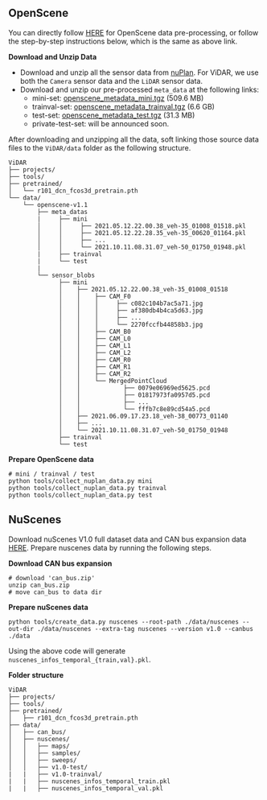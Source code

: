 ## OpenScene

You can directly follow [HERE](https://github.com/OpenDriveLab/OpenScene/edit/main/docs/getting_started.md#download-data) for OpenScene data pre-processing, or
follow the step-by-step instructions below, which is the same as above link.

**Download and Unzip Data**

- Download and unzip all the sensor data from [nuPlan](https://www.nuscenes.org/nuplan). For ViDAR, we use both
the `Camera` sensor data and the `LiDAR` sensor data.
- Download and unzip our pre-processed `meta_data` at the following links:
  - mini-set: [openscene_metadata_mini.tgz](https://drive.google.com/file/d/1vGaTaXUQWEo9oZgJe_pUmKXNeCVAT8ME/view?usp=drive_link) (509.6 MB) 
  - trainval-set: [openscene_metadata_trainval.tgz](https://drive.google.com/file/d/1ce3LLQDpST-QzpV1ZVZcaMnjVkZnHXUq/view?usp=drive_link) (6.6 GB)
  - test-set: [openscene_metadata_test.tgz](https://drive.google.com/file/d/1hTQ56OqaNgljE3zD5qtte91uNE9qgSMk/view?usp=drive_link) (31.3 MB)
  - private-test-set: will be announced soon.

After downloading and unzipping all the data, soft linking those source data files to the `ViDAR/data` folder as the following structure.

```
ViDAR
├── projects/
├── tools/
├── pretrained/
│   └── r101_dcn_fcos3d_pretrain.pth
└── data/
    └── openscene-v1.1
        ├── meta_datas
        |     ├── mini
        │     │     ├── 2021.05.12.22.00.38_veh-35_01008_01518.pkl
        │     │     ├── 2021.05.12.22.28.35_veh-35_00620_01164.pkl
        │     │     ├── ...
        │     │     └── 2021.10.11.08.31.07_veh-50_01750_01948.pkl
        |     ├── trainval
        |     └── test
        |     
        └── sensor_blobs
              ├── mini
              │    ├── 2021.05.12.22.00.38_veh-35_01008_01518                                           
              │    │    ├── CAM_F0
              │    │    │     ├── c082c104b7ac5a71.jpg
              │    │    │     ├── af380db4b4ca5d63.jpg
              │    │    │     ├── ...
              │    │    │     └── 2270fccfb44858b3.jpg
              │    │    ├── CAM_B0
              │    │    ├── CAM_L0
              │    │    ├── CAM_L1
              │    │    ├── CAM_L2
              │    │    ├── CAM_R0
              │    │    ├── CAM_R1
              │    │    ├── CAM_R2
              │    │    └── MergedPointCloud
              │    │            ├── 0079e06969ed5625.pcd
              │    │            ├── 01817973fa0957d5.pcd
              │    │            ├── ...
              │    │            └── fffb7c8e89cd54a5.pcd       
              │    ├── 2021.06.09.17.23.18_veh-38_00773_01140 
              │    ├── ...                                                                            
              │    └── 2021.10.11.08.31.07_veh-50_01750_01948
              ├── trainval
              └── test
```

**Prepare OpenScene data**
```
# mini / trainval / test
python tools/collect_nuplan_data.py mini
python tools/collect_nuplan_data.py trainval
python tools/collect_nuplan_data.py test
```


## NuScenes <a name="nuscenes"></a>
Download nuScenes V1.0 full dataset data  and CAN bus expansion data [HERE](https://www.nuscenes.org/download).
Prepare nuscenes data by running the following steps.

**Download CAN bus expansion**
```
# download 'can_bus.zip'
unzip can_bus.zip 
# move can_bus to data dir
```

**Prepare nuScenes data**
```
python tools/create_data.py nuscenes --root-path ./data/nuscenes --out-dir ./data/nuscenes --extra-tag nuscenes --version v1.0 --canbus ./data
```

Using the above code will generate `nuscenes_infos_temporal_{train,val}.pkl`.

**Folder structure**
```
ViDAR
├── projects/
├── tools/
├── pretrained/
│   ├── r101_dcn_fcos3d_pretrain.pth
├── data/
│   ├── can_bus/
│   ├── nuscenes/
│   │   ├── maps/
│   │   ├── samples/
│   │   ├── sweeps/
│   │   ├── v1.0-test/
|   |   ├── v1.0-trainval/
|   |   ├── nuscenes_infos_temporal_train.pkl
|   |   ├── nuscenes_infos_temporal_val.pkl
```
